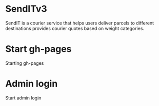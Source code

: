 # SendITv3
SendIT is a courier service that helps users deliver parcels to different destinations provides courier quotes based on weight categories.
# Start gh-pages
Starting gh-pages
# Admin login
Start admin login



